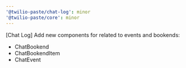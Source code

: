 ```yaml
---
'@twilio-paste/chat-log': minor
'@twilio-paste/core': minor
---
```


[Chat Log] Add new components for related to events and bookends:

- ChatBookend
- ChatBookendItem
- ChatEvent
